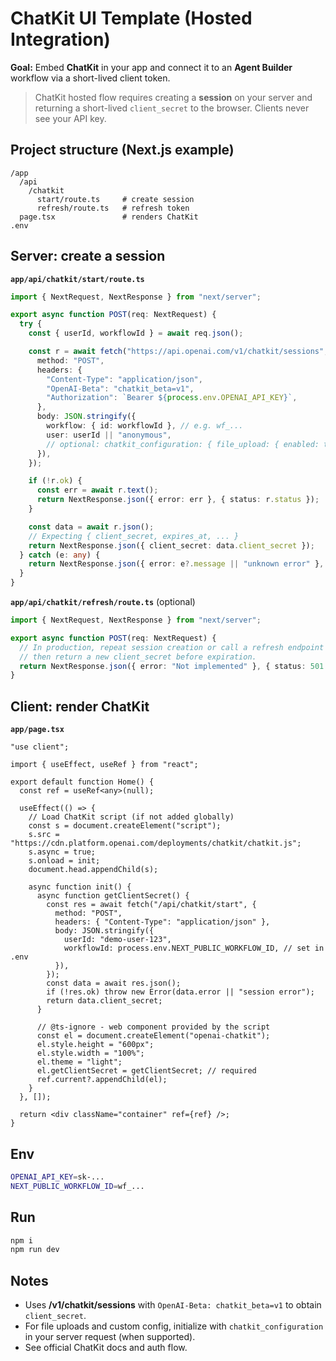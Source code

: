 # ChatKit UI Template (Hosted Integration)

**Goal:** Embed **ChatKit** in your app and connect it to an **Agent Builder** workflow via a short-lived client token.

> ChatKit hosted flow requires creating a **session** on your server and returning a short-lived `client_secret` to the browser. Clients never see your API key.

## Project structure (Next.js example)
```
/app
  /api
    /chatkit
      start/route.ts     # create session
      refresh/route.ts   # refresh token
  page.tsx               # renders ChatKit
.env
```

## Server: create a session
**`app/api/chatkit/start/route.ts`**
```ts
import { NextRequest, NextResponse } from "next/server";

export async function POST(req: NextRequest) {
  try {
    const { userId, workflowId } = await req.json();

    const r = await fetch("https://api.openai.com/v1/chatkit/sessions", {
      method: "POST",
      headers: {
        "Content-Type": "application/json",
        "OpenAI-Beta": "chatkit_beta=v1",
        "Authorization": `Bearer ${process.env.OPENAI_API_KEY}`,
      },
      body: JSON.stringify({
        workflow: { id: workflowId }, // e.g. wf_...
        user: userId || "anonymous",
        // optional: chatkit_configuration: { file_upload: { enabled: true } }
      }),
    });

    if (!r.ok) {
      const err = await r.text();
      return NextResponse.json({ error: err }, { status: r.status });
    }

    const data = await r.json();
    // Expecting { client_secret, expires_at, ... }
    return NextResponse.json({ client_secret: data.client_secret });
  } catch (e: any) {
    return NextResponse.json({ error: e?.message || "unknown error" }, { status: 500 });
  }
}
```

**`app/api/chatkit/refresh/route.ts`** (optional)
```ts
import { NextRequest, NextResponse } from "next/server";

export async function POST(req: NextRequest) {
  // In production, repeat session creation or call a refresh endpoint when available,
  // then return a new client_secret before expiration.
  return NextResponse.json({ error: "Not implemented" }, { status: 501 });
}
```

## Client: render ChatKit
**`app/page.tsx`**
```tsx
"use client";

import { useEffect, useRef } from "react";

export default function Home() {
  const ref = useRef<any>(null);

  useEffect(() => {
    // Load ChatKit script (if not added globally)
    const s = document.createElement("script");
    s.src = "https://cdn.platform.openai.com/deployments/chatkit/chatkit.js";
    s.async = true;
    s.onload = init;
    document.head.appendChild(s);

    async function init() {
      async function getClientSecret() {
        const res = await fetch("/api/chatkit/start", {
          method: "POST",
          headers: { "Content-Type": "application/json" },
          body: JSON.stringify({
            userId: "demo-user-123",
            workflowId: process.env.NEXT_PUBLIC_WORKFLOW_ID, // set in .env
          }),
        });
        const data = await res.json();
        if (!res.ok) throw new Error(data.error || "session error");
        return data.client_secret;
      }

      // @ts-ignore - web component provided by the script
      const el = document.createElement("openai-chatkit");
      el.style.height = "600px";
      el.style.width = "100%";
      el.theme = "light";
      el.getClientSecret = getClientSecret; // required
      ref.current?.appendChild(el);
    }
  }, []);

  return <div className="container" ref={ref} />;
}
```

## Env
```bash
OPENAI_API_KEY=sk-...
NEXT_PUBLIC_WORKFLOW_ID=wf_...
```

## Run
```bash
npm i
npm run dev
```

## Notes
- Uses **/v1/chatkit/sessions** with `OpenAI-Beta: chatkit_beta=v1` to obtain `client_secret`.
- For file uploads and custom config, initialize with `chatkit_configuration` in your server request (when supported).
- See official ChatKit docs and auth flow.
